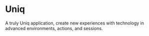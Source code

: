 # Uniq
A truly Uniq application, create new experiences with technology in advanced environments, actions, and sessions.
